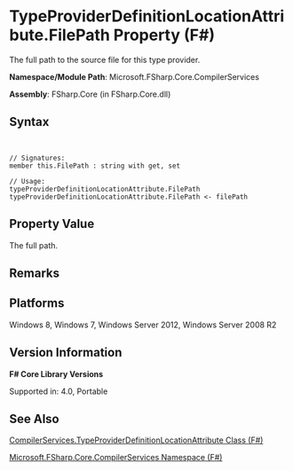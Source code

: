 # TypeProviderDefinitionLocationAttribute.FilePath Property (F#)

The full path to the source file for this type provider.

**Namespace/Module Path**: Microsoft.FSharp.Core.CompilerServices

**Assembly**: FSharp.Core (in FSharp.Core.dll)


## Syntax


```


// Signatures:
member this.FilePath : string with get, set

// Usage:
typeProviderDefinitionLocationAttribute.FilePath
typeProviderDefinitionLocationAttribute.FilePath <- filePath

```



## Property Value
The full path.


## Remarks

## Platforms
Windows 8, Windows 7, Windows Server 2012, Windows Server 2008 R2


## Version Information
**F# Core Library Versions**

Supported in: 4.0, Portable




## See Also
[CompilerServices.TypeProviderDefinitionLocationAttribute Class &#40;F&#35;&#41;](CompilerServices.TypeProviderDefinitionLocationAttribute+Class+%28FSharp%29.md)

[Microsoft.FSharp.Core.CompilerServices Namespace &#40;F&#35;&#41;](Microsoft.FSharp.Core.CompilerServices+Namespace+%28FSharp%29.md)

